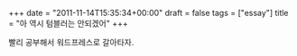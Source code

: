 +++
date = "2011-11-14T15:35:34+00:00"
draft = false
tags = ["essay"]
title = "아 역시 텀블러는 안되겠어"
+++
<p>빨리 공부해서 워드프레스로 갈아타자.</p> 